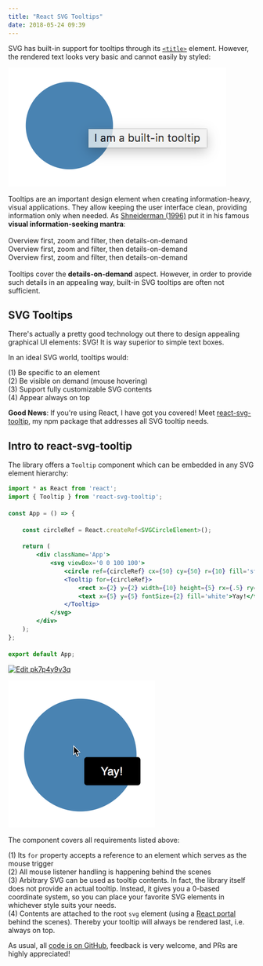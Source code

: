 ```yaml
---
title: "React SVG Tooltips"
date: 2018-05-24 09:39
---
```

SVG has built-in support for tooltips through its [`<title>`](https://developer.mozilla.org/en-US/docs/Web/SVG/Element/title) element.
However, the rendered text looks very basic and cannot easily by styled:

![](/images/svg-built-in-tooltip.png)


Tooltips are an important design element when creating information-heavy, visual applications.
They allow keeping the user interface clean, providing information only when needed.
As [Shneiderman (1996)](https://www.cs.umd.edu/~ben/papers/Shneiderman1996eyes.pdf) put it in his famous **visual information-seeking mantra**:
\
\
Overview first, zoom and filter, then details-on-demand\
Overview first, zoom and filter, then details-on-demand\
Overview first, zoom and filter, then details-on-demand\
\
Tooltips cover the **details-on-demand** aspect.
However, in order to provide such details in an appealing way, built-in SVG tooltips are often not sufficient.

## SVG Tooltips

There's actually a pretty good technology out there to design appealing graphical UI elements: SVG!
It is way superior to simple text boxes.

In an ideal SVG world, tooltips would:

(1) Be specific to an element\
(2) Be visible on demand (mouse hovering)\
(3) Support fully customizable SVG contents\
(4) Appear always on top

**Good News**: If you're using React, I have got you covered!
Meet [react-svg-tooltip](https://www.npmjs.com/package/react-svg-tooltip), my npm package that addresses all SVG tooltip needs.

## Intro to react-svg-tooltip

The library offers a `Tooltip` component which can be embedded in any SVG element hierarchy:

```jsx
import * as React from 'react';
import { Tooltip } from 'react-svg-tooltip';

const App = () => {

    const circleRef = React.createRef<SVGCircleElement>();

    return (
        <div className='App'>
            <svg viewBox='0 0 100 100'>
                <circle ref={circleRef} cx={50} cy={50} r={10} fill='steelblue'/>
                <Tooltip for={circleRef}>
                    <rect x={2} y={2} width={10} height={5} rx={.5} ry={.5} fill='black'/>
                    <text x={5} y={5} fontSize={2} fill='white'>Yay!</text>
                </Tooltip>
            </svg>
        </div>
    );
};

export default App;
```
[![Edit pk7p4y9v3q](https://codesandbox.io/static/img/play-codesandbox.svg)](https://codesandbox.io/s/pk7p4y9v3q)

![](/images/react-svg-tooltip.png)

The component covers all requirements listed above:

(1) Its `for` property accepts a reference to an element which serves as the mouse trigger\
(2) All mouse listener handling is happening behind the scenes\
(3) Arbitrary SVG can be used as tooltip contents.
In fact, the library itself does not provide an actual tooltip.
Instead, it gives you a 0-based coordinate system, so you can place your favorite SVG elements in whichever style suits your needs.\
(4) Contents are attached to the root `svg` element (using a [React portal](https://reactjs.org/docs/portals.html) behind the scenes).
Thereby your tooltip will always be rendered last, i.e. always on top. 

As usual, all [code is on GitHub](https://github.com/netzwerg/react-svg-tooltip), feedback is very welcome, and PRs are highly appreciated!